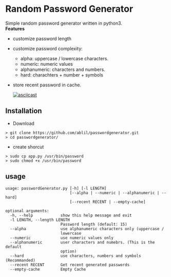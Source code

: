 # Random Password Generator 
Simple random password generator written in python3.<br/>
**Features**<br/>
* customize password length
* customize password complexity:
  * alpha: uppercase / lowercase characters.
  * numeric: numeric values
  * alphanumeric: characters and numbers.
  * hard: charachters + number + symbols
* store recent password in cache.
  
  [![asciicast](https://asciinema.org/a/316691.svg)](https://asciinema.org/a/316691)
  
## Installation
* Download
```
> git clone https://github.com/ablil/passwordgenerator.git
> cd passwordgenerator/
```

* create shorcut
```
> sudo cp app.py /usr/bin/password
> sudo chmod +x /usr/bin/password
```

## usage
```
usage: passwordGenerator.py [-h] [-l LENGTH]
                            [--alpha | --numeric | --alphanumeric | --hard]
                            [--recent RECENT | --empty-cache]

optional arguments:
  -h, --help            show this help message and exit
  -l LENGTH, --length LENGTH
                        Password length (default: 15)
  --alpha               use alphanumeric characters only (uppercase /
                        lowercase
  --numeric             use numeric values only
  --alphanumeric        user characters and numebrs. (This is the default
                        option)
  --hard                use characters, numbers and symbols (Recommanded)
  --recent RECENT       Get recent generated passwords
  --empty-cache         Empty Cache
```

